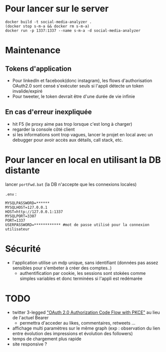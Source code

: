 # Pour lancer sur le server
```
docker build -t social-media-analyzer .
(docker stop s-m-a && docker rm s-m-a)
docker run -p 1337:1337 --name s-m-a -d social-media-analyzer
```

# Maintenance
## Tokens d'application
- Pour linkedIn et facebook(donc instagram), les flows d'authorisation OAuth2.0 sont censé s'exécuter seuls si l'appli détecte un token invalide/expiré
- Pour tweeter, le token devrait être d'une durée de vie infinie

## En cas d'erreur inexpliquée
- hit F5 (le proxy aime pas trop lorsque c'est long à charger)
- regarder la console côté client
- si les informations sont trop vagues, lancer le projet en local avec un debugger pour avoir accès aux détails, call stack, etc.

# Pour lancer en local en utilisant la DB distante
lancer `portFwd.bat` (la DB n'accepte que les connexions locales)

`.env` :
```
MYSQLPASSWORD=******
MYSQLHOST=127.0.0.1
HOST=http://127.0.0.1:1337
MYSQLPORT=3307
PORT=1337
USERPASSWORD=************ #mot de passe utilisé pour la connexion utilisateur
```

# Sécurité
- l'application utilise un mdp unique, sans identifiant (données pas assez sensibles pour s'embeter à créer des comptes..)
  - authentification par cookie, les sessions sont stokées comme simples variables et donc terminées si l'appli est redémarée

# TODO
- twitter 3-legged ["OAuth 2.0 Authorization Code Flow with PKCE"](https://developer.twitter.com/en/docs/authentication/oauth-2-0/authorization-code) au lieu de l'actuel Bearer
    - permettra d'acceder au likes, commentaires, retweets ...
- affichage multi paramètres sur le même graph (exp : observation du lien entre évolution des impressions et évolution des followers)
- temps de chargement plus rapide
- site responsive ?
